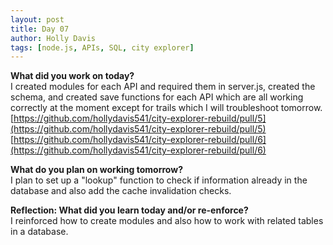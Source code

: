 ```yaml
---
layout: post
title: Day 07
author: Holly Davis
tags: [node.js, APIs, SQL, city explorer]
---
```


**What did you work on today?**  
I created modules for each API and required them in server.js, created the schema, and created save functions for each API which are all working correctly at the moment except for trails which I will troubleshoot tomorrow.
[https://github.com/hollydavis541/city-explorer-rebuild/pull/5](https://github.com/hollydavis541/city-explorer-rebuild/pull/5)  
[https://github.com/hollydavis541/city-explorer-rebuild/pull/6](https://github.com/hollydavis541/city-explorer-rebuild/pull/6)  

**What do you plan on working tomorrow?**  
I plan to set up a "lookup" function to check if information already in the database and also add the cache invalidation checks.

**Reflection: What did you learn today and/or re-enforce?**  
I reinforced how to create modules and also how to work with related tables in a database. 


